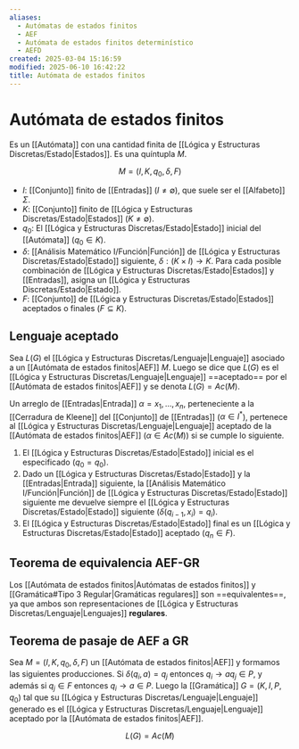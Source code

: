 ```yaml
---
aliases:
  - Autómatas de estados finitos
  - AEF
  - Autómata de estados finitos determinístico
  - AEFD
created: 2025-03-04 15:16:59
modified: 2025-06-10 16:42:22
title: Autómata de estados finitos
---
```


# Autómata de estados finitos

Es un [[Autómata]] con una cantidad finita de [[Lógica y Estructuras Discretas/Estado|Estados]]. Es una quíntupla $M$.

$$
M = \left( I, K, q_0, \delta, F \right)
$$

- $I$: [[Conjunto]] finito de [[Entradas]] ($I \neq \emptyset$), que suele ser el [[Alfabeto]] $\Sigma$.
- $K$: [[Conjunto]] finito de [[Lógica y Estructuras Discretas/Estado|Estados]] ($K \neq \emptyset$).
- $q_0$: El [[Lógica y Estructuras Discretas/Estado|Estado]] inicial del [[Autómata]] ($q_0 \in K$).
- $\delta$: [[Análisis Matemático I/Función|Función]] de [[Lógica y Estructuras Discretas/Estado|Estado]] siguiente, $\delta: \left( K \times I \right) \to K$. Para cada posible combinación de [[Lógica y Estructuras Discretas/Estado|Estados]] y [[Entradas]], asigna un [[Lógica y Estructuras Discretas/Estado|Estado]].
- $F$: [[Conjunto]] de [[Lógica y Estructuras Discretas/Estado|Estados]] aceptados o finales ($F \subseteq K$).

## Lenguaje aceptado

Sea $L(G)$ el [[Lógica y Estructuras Discretas/Lenguaje|Lenguaje]] asociado a un [[Autómata de estados finitos|AEF]] $M$. Luego se dice que $L(G)$ es el [[Lógica y Estructuras Discretas/Lenguaje|Lenguaje]] ==aceptado== por el [[Autómata de estados finitos|AEF]] y se denota $L(G) = Ac(M)$.

Un arreglo de [[Entradas|Entrada]] $\alpha = x_1, \dots, x_n$, perteneciente a la [[Cerradura de Kleene]] del [[Conjunto]] de [[Entradas]] ($\alpha \in I^*$), pertenece al [[Lógica y Estructuras Discretas/Lenguaje|Lenguaje]] aceptado de la [[Autómata de estados finitos|AEF]] ($\alpha \in Ac(M)$) si se cumple lo siguiente.

1. El [[Lógica y Estructuras Discretas/Estado|Estado]] inicial es el especificado ($q_0 = q_0$).
2. Dado un [[Lógica y Estructuras Discretas/Estado|Estado]] y la [[Entradas|Entrada]] siguiente, la [[Análisis Matemático I/Función|Función]] de [[Lógica y Estructuras Discretas/Estado|Estado]] siguiente me devuelve siempre el [[Lógica y Estructuras Discretas/Estado|Estado]] siguiente ($\delta (q_{i - 1}, x_i) = q_i$).
3. El [[Lógica y Estructuras Discretas/Estado|Estado]] final es un [[Lógica y Estructuras Discretas/Estado|Estado]] aceptado ($q_n \in F$).

## Teorema de equivalencia AEF-GR

Los [[Autómata de estados finitos|Autómatas de estados finitos]] y [[Gramática#Tipo 3 Regular|Gramáticas regulares]] son ==equivalentes==, ya que ambos son representaciones de [[Lógica y Estructuras Discretas/Lenguaje|Lenguajes]] **regulares**.

## Teorema de pasaje de AEF a GR

Sea $M = \left( I, K, q_0, \delta, F \right)$ un [[Autómata de estados finitos|AEF]] y formamos las siguientes producciones. Si $\delta (q_i, a) = q_j$ entonces $q_i \to a q_j \in P$, y además si $q_j \in F$ entonces $q_i \to a \in P$. Luego la [[Gramática]] $G = \left( K, I, P, q_0 \right)$ tal que su [[Lógica y Estructuras Discretas/Lenguaje|Lenguaje]] generado es el [[Lógica y Estructuras Discretas/Lenguaje|Lenguaje]] aceptado por la [[Autómata de estados finitos|AEF]].

$$
L(G) = Ac(M)
$$
